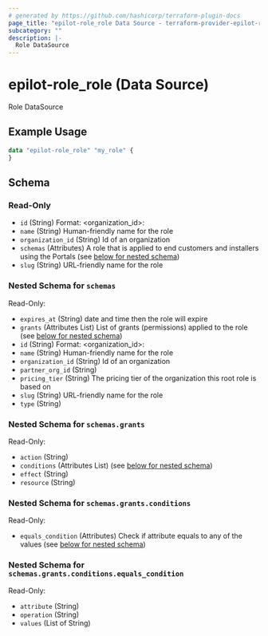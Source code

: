 ```yaml
---
# generated by https://github.com/hashicorp/terraform-plugin-docs
page_title: "epilot-role_role Data Source - terraform-provider-epilot-role"
subcategory: ""
description: |-
  Role DataSource
---
```


# epilot-role_role (Data Source)

Role DataSource

## Example Usage

```terraform
data "epilot-role_role" "my_role" {
}
```

<!-- schema generated by tfplugindocs -->
## Schema

### Read-Only

- `id` (String) Format: <organization_id>:<slug>
- `name` (String) Human-friendly name for the role
- `organization_id` (String) Id of an organization
- `schemas` (Attributes) A role that is applied to end customers and installers using the Portals (see [below for nested schema](#nestedatt--schemas))
- `slug` (String) URL-friendly name for the role

<a id="nestedatt--schemas"></a>
### Nested Schema for `schemas`

Read-Only:

- `expires_at` (String) date and time then the role will expire
- `grants` (Attributes List) List of grants (permissions) applied to the role (see [below for nested schema](#nestedatt--schemas--grants))
- `id` (String) Format: <organization_id>:<slug>
- `name` (String) Human-friendly name for the role
- `organization_id` (String) Id of an organization
- `partner_org_id` (String)
- `pricing_tier` (String) The pricing tier of the organization this root role is based on
- `slug` (String) URL-friendly name for the role
- `type` (String)

<a id="nestedatt--schemas--grants"></a>
### Nested Schema for `schemas.grants`

Read-Only:

- `action` (String)
- `conditions` (Attributes List) (see [below for nested schema](#nestedatt--schemas--grants--conditions))
- `effect` (String)
- `resource` (String)

<a id="nestedatt--schemas--grants--conditions"></a>
### Nested Schema for `schemas.grants.conditions`

Read-Only:

- `equals_condition` (Attributes) Check if attribute equals to any of the values (see [below for nested schema](#nestedatt--schemas--grants--conditions--equals_condition))

<a id="nestedatt--schemas--grants--conditions--equals_condition"></a>
### Nested Schema for `schemas.grants.conditions.equals_condition`

Read-Only:

- `attribute` (String)
- `operation` (String)
- `values` (List of String)
